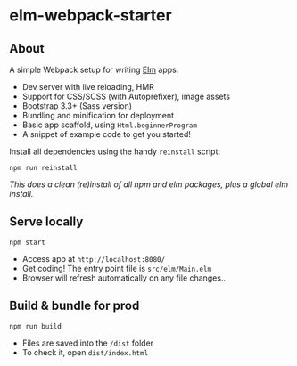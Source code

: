 # elm-webpack-starter

## About

A simple Webpack setup for writing [Elm](http://elm-lang.org/) apps:

* Dev server with live reloading, HMR
* Support for CSS/SCSS (with Autoprefixer), image assets
* Bootstrap 3.3+ (Sass version)
* Bundling and minification for deployment
* Basic app scaffold, using `Html.beginnerProgram`
* A snippet of example code to get you started!

Install all dependencies using the handy `reinstall` script:

```shell
npm run reinstall
```

*This does a clean (re)install of all npm and elm packages, plus a global elm install.*

## Serve locally

```shell
npm start
```

* Access app at `http://localhost:8080/`
* Get coding! The entry point file is `src/elm/Main.elm`
* Browser will refresh automatically on any file changes..

## Build & bundle for prod

```shell
npm run build
```

* Files are saved into the `/dist` folder
* To check it, open `dist/index.html`
